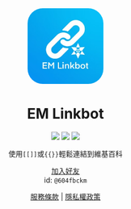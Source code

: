 <div align="center">

<img src="logo.png" alt="logo" width="150" style="border-radius: 20%;"/>

# EM Linkbot

![](https://img.shields.io/badge/license-Apache2.0-blue) ![](https://img.shields.io/badge/version-1.0-brightgreen) [![](https://img.shields.io/badge/Author-毛哥EM-cyan)](https://edit-mr.github.io)

使用`[[]]`或`{{}}`輕鬆連結到維基百科

[加入好友](https://line.me/R/ti/p/%40604fbckm)  
id: `@604fbckm`

[服務條款](服務條款.md) | [隱私權政策](隱私權政策.md)
</div>